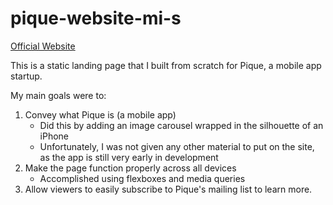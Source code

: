 # pique-website-mi-s

[Official Website](getpique.app)

This is a static landing page that I built from scratch for Pique, a mobile app startup. 

My main goals were to:

1. Convey what Pique is (a mobile app)
      - Did this by adding an image carousel wrapped in the silhouette of an iPhone
      - Unfortunately, I was not given any other material to put on the site, as the app is still very early in development
2. Make the page function properly across all devices
      - Accomplished using flexboxes and media queries
3. Allow viewers to easily subscribe to Pique's mailing list to learn more.

